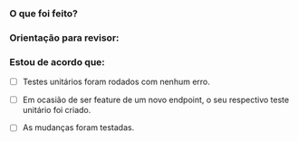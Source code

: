 ### O que foi feito?



### Orientação para revisor:



### Estou de acordo que:

- [ ] Testes unitários foram rodados com nenhum erro.

- [ ] Em ocasião de ser feature de um novo endpoint, o seu respectivo teste unitário foi criado.

- [ ] As mudanças foram testadas.